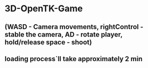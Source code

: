 # 3D-OpenTK-Game

## (WASD - Camera movements, rightControl - stable the camera, AD - rotate player, hold/release space - shoot)

## loading process`ll take approximately 2 min
